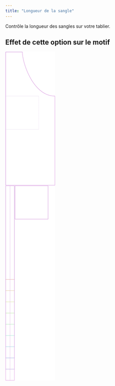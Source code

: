 ```yaml
---
title: "Longueur de la sangle"
---
```


Contrôle la longueur des sangles sur votre tablier.

## Effet de cette option sur le motif

![Cette image montre l'effet de cette option en superposant plusieurs variantes qui ont une valeur différente pour cette option](albert_chestdepth_sample.svg "Effet de cette option sur le patron")
